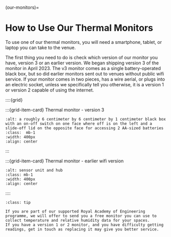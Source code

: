 (our-monitors)=
# How to Use Our Thermal Monitors

To use one of our thermal monitors, you will need a smartphone, tablet, or laptop you can take to the venue. 

The first thing you need to do is check which version of our monitor you have, version 3 or an earlier version. We began shipping version 3 of the monitor in April 2023.  The v3 monitor comes as a single battery-operated black box, but so did earlier monitors sent out to venues without public wifi service.  If your monitor comes in two pieces, has a wire aerial, or plugs into an electric socket, unless we specifically tell you otherwise, it is a version 1 or version 2 capable of using the internet. 


::::{grid}

:::{grid-item-card}  Thermal monitor - version 3
```{image} /images/monitoring/bare-monitor.jpg
:alt: a roughly 6 centimeter by 6 centimeter by 1 centimeter black box with an on-off switch on one face where off is on the left and a slide-off lid on the opposite face for accessing 2 AA-sized batteries
:class:  mb-1
:width: 400px
:align: center
```
:::

:::{grid-item-card}  Thermal monitor - earlier wifi version
```{image} ./images/monitoring/sensor-unit-and-hub.jpg
:alt: sensor unit and hub
:class: mb-1
:width: 400px
:align: center
```

::::


````{admonition} Tip
:class: tip

If you are part of our supported Royal Academy of Engineering programme, we will offer to send you a free monitor you can use to collect temperature and relative humidity data for your spaces. 
If you have a version 1 or 2 monitor, and you have difficulty getting readings, get in touch as replacing it may give you better service.

````



